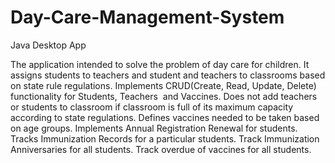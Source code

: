 # Day-Care-Management-System
Java Desktop App

The application intended to solve the problem of day care for children.
It assigns students to teachers and student and teachers to classrooms based on state rule regulations.
Implements CRUD(Create, Read, Update, Delete) functionality for Students, Teachers  and Vaccines. Does not add teachers or students to classroom if classroom is full of its maximum capacity according to state regulations.
Defines vaccines needed to be taken based on age groups.
Implements Annual Registration Renewal for students.
Tracks Immunization Records for a particular students.
Track Immunization Anniversaries for all students.
Track overdue of vaccines for all students.

